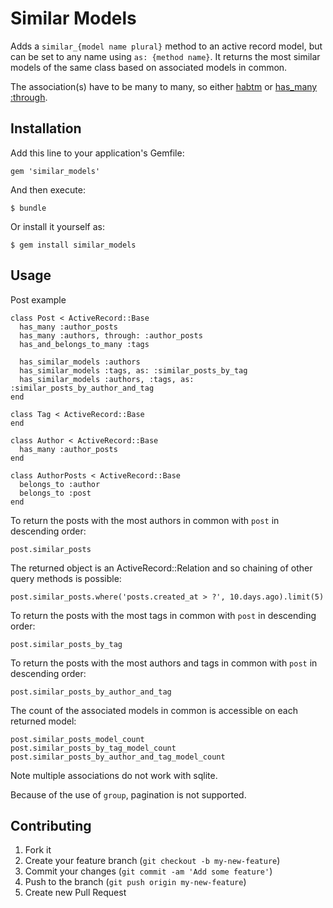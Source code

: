 # Similar Models

Adds a `similar_{model name plural}` method to an active record model, but can be set to any name using `as: {method name}`. It returns the most similar models of the same class based on associated models in common.

The association(s) have to be many to many, so either [habtm](http://guides.rubyonrails.org/association_basics.html#the-has-and-belongs-to-many-association) or [has_many :through](http://guides.rubyonrails.org/association_basics.html#the-has-many-through-association).

## Installation

Add this line to your application's Gemfile:

    gem 'similar_models'

And then execute:

    $ bundle

Or install it yourself as:

    $ gem install similar_models

## Usage

Post example

    class Post < ActiveRecord::Base
      has_many :author_posts
      has_many :authors, through: :author_posts
      has_and_belongs_to_many :tags

      has_similar_models :authors
      has_similar_models :tags, as: :similar_posts_by_tag
      has_similar_models :authors, :tags, as: :similar_posts_by_author_and_tag
    end

    class Tag < ActiveRecord::Base
    end

    class Author < ActiveRecord::Base
      has_many :author_posts
    end

    class AuthorPosts < ActiveRecord::Base
      belongs_to :author
      belongs_to :post
    end

To return the posts with the most authors in common with `post` in descending order:

    post.similar_posts

The returned object is an ActiveRecord::Relation and so chaining of other query methods is possible:

    post.similar_posts.where('posts.created_at > ?', 10.days.ago).limit(5)

To return the posts with the most tags in common with `post` in descending order:

    post.similar_posts_by_tag

To return the posts with the most authors and tags in common with `post` in descending order:

    post.similar_posts_by_author_and_tag

The count of the associated models in common is accessible on each returned model:

    post.similar_posts_model_count
    post.similar_posts_by_tag_model_count
    post.similar_posts_by_author_and_tag_model_count

Note multiple associations do not work with sqlite.

Because of the use of `group`, pagination is not supported.

## Contributing

1. Fork it
2. Create your feature branch (`git checkout -b my-new-feature`)
3. Commit your changes (`git commit -am 'Add some feature'`)
4. Push to the branch (`git push origin my-new-feature`)
5. Create new Pull Request
